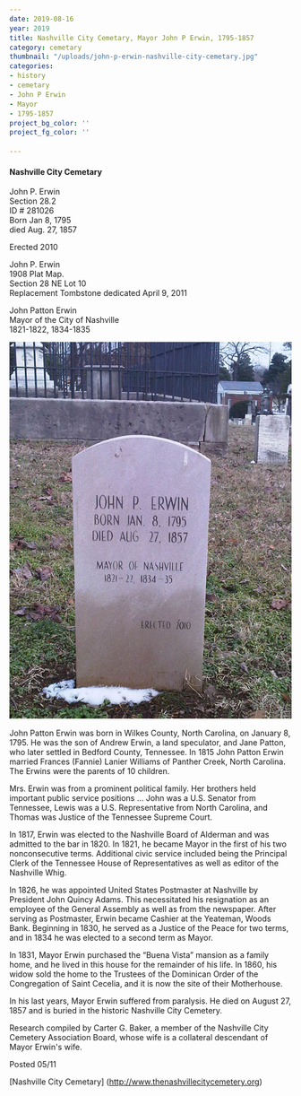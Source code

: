 ```yaml
---
date: 2019-08-16
year: 2019
title: Nashville City Cemetary, Mayor John P Erwin, 1795-1857
category: cemetary
thumbnail: "/uploads/john-p-erwin-nashville-city-cemetary.jpg"
categories:
- history
- cemetary
- John P Erwin
- Mayor
- 1795-1857
project_bg_color: ''
project_fg_color: ''

---
```


#### Nashville City Cemetary
John P. Erwin  
Section 28.2  
ID # 281026  
Born Jan 8, 1795  
died Aug. 27, 1857  

Erected 2010  

John P. Erwin  
1908 Plat Map.  
Section 28 NE Lot 10  
Replacement Tombstone dedicated April 9, 2011  

John Patton Erwin  
Mayor of the City of Nashville  
1821-1822, 1834-1835  

![ALT text baby](/uploads/john-p-erwin-nashville-city-cemetary.jpg)

John Patton Erwin was born in Wilkes County, North Carolina, on January 8, 1795. He was the son of Andrew Erwin, a land speculator, and Jane Patton, who later settled in Bedford County, Tennessee. In 1815 John Patton Erwin married Frances (Fannie) Lanier Williams of Panther Creek, North Carolina. The Erwins were the parents of 10 children.

Mrs. Erwin was from a prominent political family. Her brothers held important public service positions ... John was a U.S. Senator from Tennessee, Lewis was a U.S. Representative from North Carolina, and Thomas was Justice of the Tennessee Supreme Court.

In 1817, Erwin was elected to the Nashville Board of Alderman and was admitted to the bar in 1820. In 1821, he became Mayor in the first of his two nonconsecutive terms. Additional civic service included being the Principal Clerk of the Tennessee House of Representatives as well as editor of the Nashville Whig.

In 1826, he was appointed United States Postmaster at Nashville by President John Quincy Adams. This necessitated his resignation as an employee of the General Assembly as well as from the newspaper. After serving as Postmaster, Erwin became Cashier at the Yeateman, Woods Bank. Beginning in 1830, he served as a Justice of the Peace for two terms, and in 1834 he was elected to a second term as Mayor.

In 1831, Mayor Erwin purchased the “Buena Vista” mansion as a family home, and he lived in this house for the remainder of his life. In 1860, his widow sold the home to the Trustees of the Dominican Order of the Congregation of Saint Cecelia, and it is now the site of their Motherhouse.

In his last years, Mayor Erwin suffered from paralysis. He died on August 27, 1857 and is buried in the historic Nashville City Cemetery.

Research compiled by Carter G. Baker, a member of the Nashville City Cemetery Association Board, whose wife is a collateral descendant of Mayor Erwin's wife.

Posted 05/11

[Nashville City Cemetary] (http://www.thenashvillecitycemetery.org)

